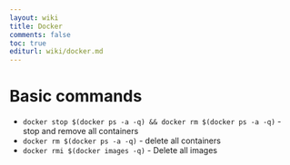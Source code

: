 ```yaml
---
layout: wiki
title: Docker
comments: false
toc: true
editurl: wiki/docker.md
---
```


# Basic commands

 * ```docker stop $(docker ps -a -q) && docker rm $(docker ps -a -q)``` - stop and remove all containers
 * ```docker rm $(docker ps -a -q)``` - delete all containers
 * ```docker rmi $(docker images -q)``` - Delete all images
